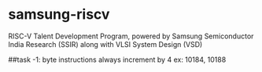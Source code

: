 # samsung-riscv
RISC-V Talent Development Program, powered by Samsung Semiconductor India Research (SSIR) along with VLSI System Design (VSD)

##task -1:
   byte instructions always increment by 4
 ex: 10184, 10188   
